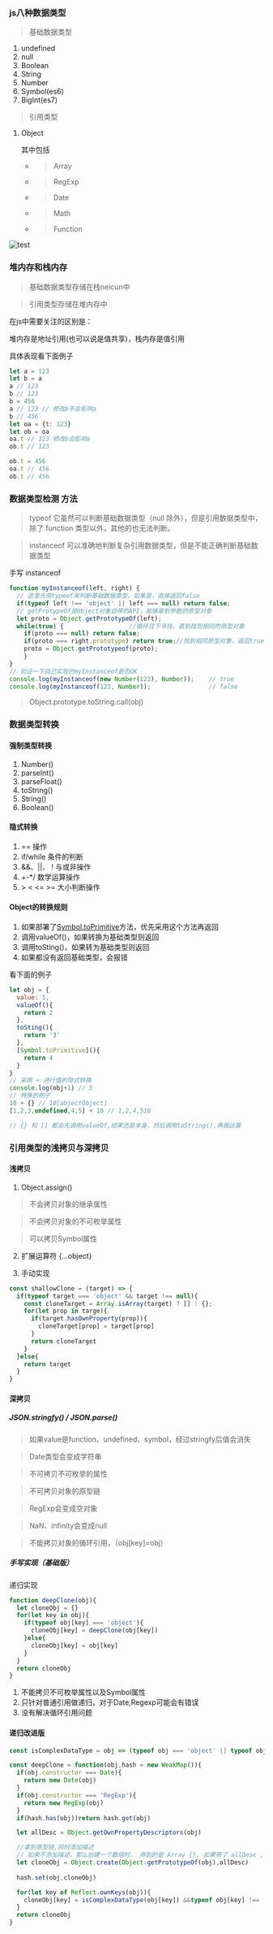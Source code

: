 ### js八种数据类型
> 基础数据类型
1. undefined
2. null
3. Boolean
4. String
5. Number
6. Symbol(es6)
7. BigInt(es7)

> 引用类型
1. Object
   
   其中包括

   * >Array
   * >RegExp
   * > Date
   * > Math
   * >Function

![test](./image/type.png)

### 堆内存和栈内存
> 基础数据类型存储在栈neicun中

> 引用类型存储在堆内存中

在js中需要关注的区别是：

堆内存是地址引用(也可以说是值共享)，栈内存是值引用

具体表现看下面例子
```js
let a = 123
let b = a
a // 123
b // 123
b = 456
a // 123 // 修改b不会影响a
b // 456 
let oa = {t: 123}
let ob = oa
oa.t // 123 修改b会影响a
ob.t // 123

ob.t = 456
oa.t // 456
ob.t // 456
```

### 数据类型检测 方法 

> typeof  它虽然可以判断基础数据类型（null 除外），但是引用数据类型中，除了 function 类型以外，其他的也无法判断。

> instanceof  可以准确地判断复杂引用数据类型，但是不能正确判断基础数据类型

手写 instanceof 

```js
function myInstanceof(left, right) {
  // 这里先用typeof来判断基础数据类型，如果是，直接返回false
  if(typeof left !== 'object' || left === null) return false;
  // getProtypeOf是Object对象自带的API，能够拿到参数的原型对象
  let proto = Object.getPrototypeOf(left);
  while(true) {                  //循环往下寻找，直到找到相同的原型对象
    if(proto === null) return false;
    if(proto === right.prototype) return true;//找到相同原型对象，返回true
    proto = Object.getPrototypeof(proto);
    }
}
// 验证一下自己实现的myInstanceof是否OK
console.log(myInstanceof(new Number(123), Number));    // true
console.log(myInstanceof(123, Number));                // false
```

> Object.prototype.toString.call(obj)

### 数据类型转换

#### 强制类型转换
1. Number()
2. parseInt()
3. parseFloat()
4. toString()
5. String()
6. Boolean()

#### 隐式转换
1. == 操作
2. if/while 条件的判断
3. &&、||、 ! 与或非操作
4. +-*/ 数学运算操作
5. \> < <= >=  大小判断操作

#### Object的转换规则

1. 如果部署了[Symbol.toPrimitive]()方法，优先采用这个方法再返回
2. 调用valueOf()，如果转换为基础类型则返回
3. 调用toSting()，如果转为基础类型则返回
4. 如果都没有返回基础类型，会报错

看下面的例子
```js
let obj = {
  value: 1,
  valueOf(){
    return 2
  },
  toSting(){
    return '3'
  },
  [Symbol.toPrimitive](){
    return 4
  }
}
// 采用 + 进行值的隐式转换
console.log(obj+1) // 5
// 特殊的例子
10 + {} // 10[objectObject]
[1,2,3,undefined,4,5] + 10 // 1,2,4,510

// {} 和 [] 都会先调用valueOf,结果还是本身，然后调用toString(),再做运算
```

### 引用类型的浅拷贝与深拷贝

#### 浅拷贝
1. Object.assign()
> 不会拷贝对象的继承属性

> 不会拷贝对象的不可枚举属性

> 可以拷贝Symbol属性

2. 扩展运算符 {...object}
   
3. 手动实现
```js
const shallowClone = (target) => {
  if(typeof target === 'object' && target !== null){
    const cloneTarget = Array.isArray(target) ? [] : {};
    for(let prop in targe){
      if(target.hasOwnProperty(prop)){
        cloneTarget[prop] = target[prop]
      }
      return cloneTarget
    }
  }else{
    return target
  }
}
```

#### 深拷贝
##### JSON.stringfy() / JSON.parse()

> 如果value是function、undefined、symbol，经过stringfy后值会消失

> Date类型会变成字符串

> 不可拷贝不可枚举的属性

> 不可拷贝对象的原型链

> RegExp会变成空对象

> NaN、infinity会变成null

> 不能拷贝对象的循环引用，（obj[key]=obj）

##### 手写实现（基础版）

递归实现

```js
function deepClone(obj){
  let cloneObj = {}
  for(let key in obj){
    if(typeof obj[key] === 'object'){
      cloneObj[key] = deepClone(obj[key])
    }else{
      cloneObj[key] = obj[key]
    }
  }
  return cloneObj
}
```

1. 不能拷贝不可枚举属性以及Symbol属性
2. 只针对普通引用做递归，对于Date,Regexp可能会有错误
3. 没有解决循环引用问题

#### 递归改进版

```js
const isComplexDataType = obj => (typeof obj === 'object' || typeof obj === 'function') && (obj != null)

const deepClone = function(obj,hash = new WeakMap()){
  if(obj.constructor === Date){
    return new Date(obj)
  }
  if(obj.constructor === 'RegExp'){
    return new RegExp(obj)
  }
  if(hash.has(obj))return hash.get(obj)

  let allDesc = Object.getOwnPropertyDescriptors(obj)

  //拿到原型链,同时添加描述
  // 如果不添加描述，那么创建一个数组时， 得到的是 Array {}, 如果带了 allDesc ,就会有length属性，js内部自动做处理， 得到 []
  let cloneObj = Object.create(Object.getPrototypeOf(obj),allDesc)
  
  hash.set(obj,cloneObj)

  for(let key of Reflect.ownKeys(obj)){
    cloneObj[key] = isComplexDataType(obj[key]) &&typeof obj[key] !== 'function' ? deepClone(obj[key],hash) : obj[key]
  }
  return cloneObj
}
```





